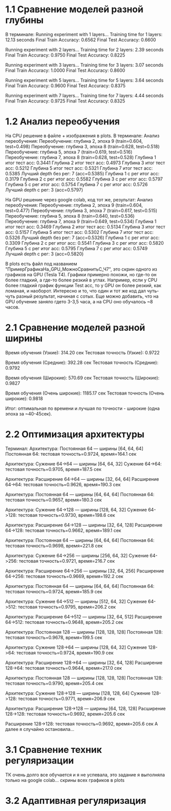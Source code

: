 # 1.1 Сравнение моделей разной глубины
В терминале:
Running experiment with 1 layers...
Training time for 1 layers: 12.13 seconds
Final Train Accuracy: 0.6562
Final Test Accuracy: 0.6600

Running experiment with 2 layers...
Training time for 2 layers: 2.39 seconds
Final Train Accuracy: 0.9750
Final Test Accuracy: 0.8225

Running experiment with 3 layers...
Training time for 3 layers: 3.07 seconds
Final Train Accuracy: 1.0000
Final Test Accuracy: 0.8600

Running experiment with 5 layers...
Training time for 5 layers: 3.64 seconds
Final Train Accuracy: 0.9600
Final Test Accuracy: 0.8375

Running experiment with 7 layers...
Training time for 7 layers: 4.44 seconds
Final Train Accuracy: 0.9725
Final Test Accuracy: 0.8325


# 1.2 Анализ переобучения
На CPU решение в файле + изображения в plots. В терминале:
Анализ переобучения:
Переобучение: глубина 2, эпоха 9 (train=0.604, test=0.498)
Переобучение: глубина 3, эпоха 8 (train=0.628, test=0.518)
Переобучение: глубина 5, эпоха 7 (train=0.619, test=0.516)
Переобучение: глубина 7, эпоха 8 (train=0.628, test=0.528)
Глубина 1 итог тест acc: 0.3441
Глубина 2 итог тест acc: 0.4973
Глубина 3 итог тест acc: 0.5212
Глубина 5 итог тест acc: 0.5321
Глубина 7 итог тест acc: 0.5385
Лучший depth без рег: 7 (acc=0.5385)
Глубина 1 с рег итог acc: 0.3179
Глубина 2 с рег итог acc: 0.5582
Глубина 3 с рег итог acc: 0.5797
Глубина 5 с рег итог acc: 0.5754
Глубина 7 с рег итог acc: 0.5726
Лучший depth с рег: 3 (acc=0.5797)


На GPU решение через google colab, код тот же, результат:
Анализ переобучения:
Переобучение: глубина 2, эпоха 9 (train=0.604, test=0.477)
Переобучение: глубина 3, эпоха 7 (train=0.617, test=0.515)
Переобучение: глубина 5, эпоха 8 (train=0.640, test=0.536)
Переобучение: глубина 7, эпоха 9 (train=0.649, test=0.534)
Глубина 1 итог тест acc: 0.3469
Глубина 2 итог тест acc: 0.5134
Глубина 3 итог тест acc: 0.5157
Глубина 5 итог тест acc: 0.5302
Глубина 7 итог тест acc: 0.5326
Лучший depth без рег: 7 (acc=0.5326)
Глубина 1 с рег итог acc: 0.3309
Глубина 2 с рег итог acc: 0.5541
Глубина 3 с рег итог acc: 0.5820
Глубина 5 с рег итог acc: 0.5795
Глубина 7 с рег итог acc: 0.5749
Лучший depth с рег: 3 (acc=0.5820)

В plots есть файл под названием "ПримерГрафикаНа_GPU_МожноСравнитьС_Ч7", это скрин одного из графиков на GPU (Tesla T4). Графики примерно похожи, но где-то он более гладкий, а где-то более резкий в углах. Например, если у CPU более гладкий график функции Test acc, то у GPU он более резкий, как ломаная, и наоборот. Интересно и то, что один и тот же код дал чуть-чуть разный результат, начиная с сотых.
Еще можно добавить, что на GPU обучение заняло гдето 3-3,5 часа, а на CPU оно обучалось ~8 часов.

# 2.1 Сравнение моделей разной ширины
Время обучения (Узкие): 314.20 сек
Тестовая точность (Узкие): 0.9722

Время обучения (Средние): 392.28 сек
Тестовая точность (Средние): 0.9792

Время обучения (Широкие): 570.69 сек
Тестовая точность (Широкие): 0.9827

Время обучения (Очень широкие): 1185.17 сек
Тестовая точность (Очень широкие): 0.9818

Итог: оптимальная по времени и лучшая по точности - широкие (одна эпоха за ~40-45сек).

# 2.2 Оптимизация архитектуры
Терминал:
Архитектура: Постоянная 64 — ширины [64, 64, 64]
Постоянная 64: тестовая точность=0.9724, время=164.1 сек

Архитектура: Сужение 64->64 — ширины [64, 64, 32]
Сужение 64->64: тестовая точность=0.9705, время=187.5 сек

Архитектура: Расширение 64->64 — ширины [32, 64, 64]
Расширение 64->64: тестовая точность=0.9626, время=190.3 сек

Архитектура: Постоянная 64 — ширины [64, 64, 64]
Постоянная 64: тестовая точность=0.9657, время=180.3 сек

Архитектура: Сужение 64->128 — ширины [128, 64, 32]
Сужение 64->128: тестовая точность=0.9730, время=198.6 сек

Архитектура: Расширение 64->128 — ширины [32, 64, 128]
Расширение 64->128: тестовая точность=0.9662, время=189.1 сек

Архитектура: Постоянная 64 — ширины [64, 64, 64]
Постоянная 64: тестовая точность=0.9698, время=221.8 сек

Архитектура: Сужение 64->256 — ширины [256, 64, 32]
Сужение 64->256: тестовая точность=0.9721, время=216.7 сек

Архитектура: Расширение 64->256 — ширины [32, 64, 256]
Расширение 64->256: тестовая точность=0.9669, время=192.2 сек

Архитектура: Постоянная 64 — ширины [64, 64, 64]
Постоянная 64: тестовая точность=0.9724, время=185.9 сек

Архитектура: Сужение 64->512 — ширины [512, 64, 32]
Сужение 64->512: тестовая точность=0.9795, время=206.2 сек

Архитектура: Расширение 64->512 — ширины [32, 64, 512]
Расширение 64->512: тестовая точность=0.9648, время=205.2 сек

Архитектура: Постоянная 128 — ширины [128, 128, 128]
Постоянная 128: тестовая точность=0.9678, время=199.5 сек

Архитектура: Сужение 128->64 — ширины [128, 64, 32]
Сужение 128->64: тестовая точность=0.9724, время=190.9 сек

Архитектура: Расширение 128->64 — ширины [32, 64, 128]
Расширение 128->64: тестовая точность=0.9644, время=217.0 сек

Архитектура: Постоянная 128 — ширины [128, 128, 128]
Постоянная 128: тестовая точность=0.9790, время=205.4 сек

Архитектура: Сужение 128->128 — ширины [128, 128, 64]
Сужение 128->128: тестовая точность=0.9771, время=206.9 сек

Архитектура: Расширение 128->128 — ширины [64, 128, 128]
Расширение 128->128: тестовая точность=0.9692, время=205.6 сек

Расширение 128->128: тестовая точность=0.9692, время=205.6 сек
А далее я случайно остановила...

# 3.1 Сравнение техник регуляризации
ТК очень долго все обучается и я не успевала, это задание я выполняла только на google colab...
скрины всех графиков в plots

# 3.2 Адаптивная регуляризация

